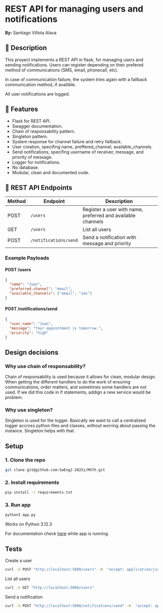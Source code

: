 # REST API for managing users and notifications

**By:** Santiago Villota Alava

## 📕 Description

This proyect implements a REST API in flask, for managing users and sending notifications. Users can register depending on their prefered method of communications (SMS, email, phonecall, etc).

In case of communication failure, the system tries again with a fallback communication method, if availible.

All user notifications are logged.

## 🎯 Features

- Flask for REST API.
- Swagger documentation.
- Chain of responsability pattern.
- Singleton pattern.
- System response for channel failure and retry fallback.
- User creation, specifing name, preffered_channel, available_channels.
- Send notifications, specifing username of receiver, message, and priority of message.
- Logger for notifications.
- No database.
- Modular, clean and documented code.

## 🔧 REST API Endpoints

| Method | Endpoint              | Description                                      |
|--------|-----------------------|--------------------------------------------------|
| POST   | `/users`              | Register a user with name, preferred and available channels |
| GET    | `/users`              | List all users                                   |
| POST   | `/notifications/send` | Send a notification with message and priority    |

### Example Payloads

#### POST /users

```json
{
  "name": "Juan",
  "preferred_channel": "email",
  "available_channels": ["email", "sms"]
}
```

#### POST /notifications/send

```json
{
  "user_name": "Juan",
  "message": "Your appointment is tomorrow.",
  "priority": "high"
}
```

## Design decisions

### Why use chain of responsability?

Chain of responsability is used because it allows for clean, modular design. When getting the different handlers to do the work of ensuring communications, order matters, and sometimes some handlers are not used. If we did this code in if statements, addign a new service would be problem.

### Why use singleton?

Singleton is used for the logger. Basically we want to call a centralized logger accross python files and classes, without worring about passing the instance. Singleton helps with that.

## Setup

### 1. Clone the repo

  ```bash
  git clone git@github.com:SwEng2-2025i/MV7h.git
  ```

### 2. Install requirements

```bash
pip install -r requirements.txt
```

### 3. Run app

```bash
python3 app.py
```

Works on Python 3.12.3

For documentation check [here](http://127.0.0.1:5000/apidocs) while app is running.

## Tests

Create a user

```bash
curl -X POST "http://localhost:5000/users" -H  "accept: application/json" -H  "Content-Type: application/json" -d "{  \"avalible_channels\": [    \"sms\",    \"email\",    \"phonecall\"  ],  \"name\": \"Pedro\",  \"preferred_channel\": \"sms\"}"
```

List all users

```bash
curl -X GET "http://localhost:5000/users" 
```

Send a notification

```bash
curl -X POST "http://localhost:5000/notifications/send" -H  "accept: application/json" -H  "Content-Type: application/json" -d "{  \"message\": \"The toilet is clogged again\",  \"priority\": \"high\",  \"user_name\": \"Pedro\"}"
```
